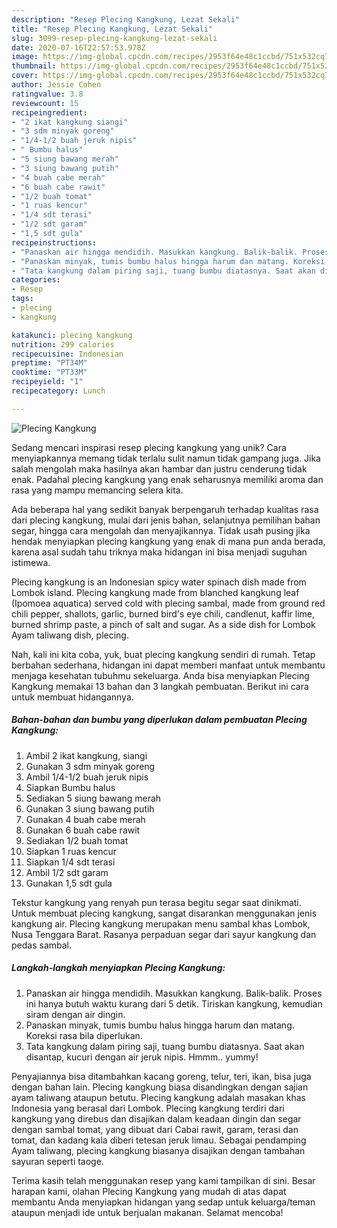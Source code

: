 ```yaml
---
description: "Resep Plecing Kangkung, Lezat Sekali"
title: "Resep Plecing Kangkung, Lezat Sekali"
slug: 3099-resep-plecing-kangkung-lezat-sekali
date: 2020-07-16T22:57:53.978Z
image: https://img-global.cpcdn.com/recipes/2953f64e48c1ccbd/751x532cq70/plecing-kangkung-foto-resep-utama.jpg
thumbnail: https://img-global.cpcdn.com/recipes/2953f64e48c1ccbd/751x532cq70/plecing-kangkung-foto-resep-utama.jpg
cover: https://img-global.cpcdn.com/recipes/2953f64e48c1ccbd/751x532cq70/plecing-kangkung-foto-resep-utama.jpg
author: Jessie Cohen
ratingvalue: 3.8
reviewcount: 15
recipeingredient:
- "2 ikat kangkung siangi"
- "3 sdm minyak goreng"
- "1/4-1/2 buah jeruk nipis"
- " Bumbu halus"
- "5 siung bawang merah"
- "3 siung bawang putih"
- "4 buah cabe merah"
- "6 buah cabe rawit"
- "1/2 buah tomat"
- "1 ruas kencur"
- "1/4 sdt terasi"
- "1/2 sdt garam"
- "1,5 sdt gula"
recipeinstructions:
- "Panaskan air hingga mendidih. Masukkan kangkung. Balik-balik. Proses ini hanya butuh waktu kurang dari 5 detik. Tiriskan kangkung, kemudian siram dengan air dingin."
- "Panaskan minyak, tumis bumbu halus hingga harum dan matang. Koreksi rasa bila diperlukan."
- "Tata kangkung dalam piring saji, tuang bumbu diatasnya. Saat akan disantap, kucuri dengan air jeruk nipis. Hmmm.. yummy!"
categories:
- Resep
tags:
- plecing
- kangkung

katakunci: plecing kangkung 
nutrition: 299 calories
recipecuisine: Indonesian
preptime: "PT34M"
cooktime: "PT33M"
recipeyield: "1"
recipecategory: Lunch

---
```



![Plecing Kangkung](https://img-global.cpcdn.com/recipes/2953f64e48c1ccbd/751x532cq70/plecing-kangkung-foto-resep-utama.jpg)

Sedang mencari inspirasi resep plecing kangkung yang unik? Cara menyiapkannya memang tidak terlalu sulit namun tidak gampang juga. Jika salah mengolah maka hasilnya akan hambar dan justru cenderung tidak enak. Padahal plecing kangkung yang enak seharusnya memiliki aroma dan rasa yang mampu memancing selera kita.

Ada beberapa hal yang sedikit banyak berpengaruh terhadap kualitas rasa dari plecing kangkung, mulai dari jenis bahan, selanjutnya pemilihan bahan segar, hingga cara mengolah dan menyajikannya. Tidak usah pusing jika hendak menyiapkan plecing kangkung yang enak di mana pun anda berada, karena asal sudah tahu triknya maka hidangan ini bisa menjadi suguhan istimewa.

Plecing kangkung is an Indonesian spicy water spinach dish made from Lombok island. Plecing kangkung made from blanched kangkung leaf (Ipomoea aquatica) served cold with plecing sambal, made from ground red chili pepper, shallots, garlic, burned bird&#39;s eye chili, candlenut, kaffir lime, burned shrimp paste, a pinch of salt and sugar. As a side dish for Lombok Ayam taliwang dish, plecing.


Nah, kali ini kita coba, yuk, buat plecing kangkung sendiri di rumah. Tetap berbahan sederhana, hidangan ini dapat memberi manfaat untuk membantu menjaga kesehatan tubuhmu sekeluarga. Anda bisa menyiapkan Plecing Kangkung memakai 13 bahan dan 3 langkah pembuatan. Berikut ini cara untuk membuat hidangannya.

<!--inarticleads1-->

##### Bahan-bahan dan bumbu yang diperlukan dalam pembuatan Plecing Kangkung:

1. Ambil 2 ikat kangkung, siangi
1. Gunakan 3 sdm minyak goreng
1. Ambil 1/4-1/2 buah jeruk nipis
1. Siapkan  Bumbu halus
1. Sediakan 5 siung bawang merah
1. Gunakan 3 siung bawang putih
1. Gunakan 4 buah cabe merah
1. Gunakan 6 buah cabe rawit
1. Sediakan 1/2 buah tomat
1. Siapkan 1 ruas kencur
1. Siapkan 1/4 sdt terasi
1. Ambil 1/2 sdt garam
1. Gunakan 1,5 sdt gula


Tekstur kangkung yang renyah pun terasa begitu segar saat dinikmati. Untuk membuat plecing kangkung, sangat disarankan menggunakan jenis kangkung air. Plecing kangkung merupakan menu sambal khas Lombok, Nusa Tenggara Barat. Rasanya perpaduan segar dari sayur kangkung dan pedas sambal. 

<!--inarticleads2-->

##### Langkah-langkah menyiapkan Plecing Kangkung:

1. Panaskan air hingga mendidih. Masukkan kangkung. Balik-balik. Proses ini hanya butuh waktu kurang dari 5 detik. Tiriskan kangkung, kemudian siram dengan air dingin.
1. Panaskan minyak, tumis bumbu halus hingga harum dan matang. Koreksi rasa bila diperlukan.
1. Tata kangkung dalam piring saji, tuang bumbu diatasnya. Saat akan disantap, kucuri dengan air jeruk nipis. Hmmm.. yummy!


Penyajiannya bisa ditambahkan kacang goreng, telur, teri, ikan, bisa juga dengan bahan lain. Plecing kangkung biasa disandingkan dengan sajian ayam taliwang ataupun betutu. Plecing kangkung adalah masakan khas Indonesia yang berasal dari Lombok. Plecing kangkung terdiri dari kangkung yang direbus dan disajikan dalam keadaan dingin dan segar dengan sambal tomat, yang dibuat dari Cabai rawit, garam, terasi dan tomat, dan kadang kala diberi tetesan jeruk limau. Sebagai pendamping Ayam taliwang, plecing kangkung biasanya disajikan dengan tambahan sayuran seperti taoge. 

Terima kasih telah menggunakan resep yang kami tampilkan di sini. Besar harapan kami, olahan Plecing Kangkung yang mudah di atas dapat membantu Anda menyiapkan hidangan yang sedap untuk keluarga/teman ataupun menjadi ide untuk berjualan makanan. Selamat mencoba!
